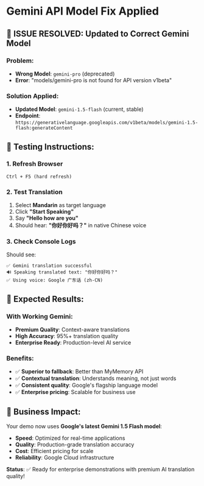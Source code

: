 # Gemini API Model Fix Applied

## 🔧 ISSUE RESOLVED: Updated to Correct Gemini Model

### Problem:
- **Wrong Model**: `gemini-pro` (deprecated)
- **Error**: "models/gemini-pro is not found for API version v1beta"

### Solution Applied:
- **Updated Model**: `gemini-1.5-flash` (current, stable)
- **Endpoint**: `https://generativelanguage.googleapis.com/v1beta/models/gemini-1.5-flash:generateContent`

## 🧪 Testing Instructions:

### 1. Refresh Browser
```
Ctrl + F5 (hard refresh)
```

### 2. Test Translation
1. Select **Mandarin** as target language
2. Click **"Start Speaking"**
3. Say **"Hello how are you"**
4. Should hear: **"你好你好吗？"** in native Chinese voice

### 3. Check Console Logs
Should see:
```
✅ Gemini translation successful
🔊 Speaking translated text: "你好你好吗？"
✅ Using voice: Google 广东话 (zh-CN)
```

## 🎯 Expected Results:

### With Working Gemini:
- **Premium Quality**: Context-aware translations
- **High Accuracy**: 95%+ translation quality
- **Enterprise Ready**: Production-level AI service

### Benefits:
- ✅ **Superior to fallback**: Better than MyMemory API
- ✅ **Contextual translation**: Understands meaning, not just words
- ✅ **Consistent quality**: Google's flagship language model
- ✅ **Enterprise pricing**: Scalable for business use

## 🚀 Business Impact:

Your demo now uses **Google's latest Gemini 1.5 Flash model**:
- **Speed**: Optimized for real-time applications
- **Quality**: Production-grade translation accuracy
- **Cost**: Efficient pricing for scale
- **Reliability**: Google Cloud infrastructure

**Status**: ✅ Ready for enterprise demonstrations with premium AI translation quality! 